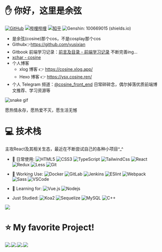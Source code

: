 # ✋ 你好，这里是余弦

[![GitHub](https://img.shields.io/badge/dynamic/json?color=blue&label=Github&query=%24.data.totalSubs&url=https%3A%2F%2Fapi.spencerwoo.com%2Fsubstats%2F%3Fsource%3Dgithub%26queryKey%3Dyusixian)](https://github.com/yusixian) [![哔哩哔哩](https://img.shields.io/badge/dynamic/json?url=https%3A%2F%2Fapi.swo.moe%2Fstats%2Fbilibili%2F10730895&query=count&color=282c34&label=%E5%93%94%E5%93%A9%E5%93%94%E5%93%A9&labelColor=FE7398&logo=data%3Aimage%2Fpng%3Bbase64%2CiVBORw0KGgoAAAANSUhEUgAAAGAAAABgCAYAAADimHc4AAAD7ElEQVR4nO2dW9WrMBCFK6ESkFAJSKiESqgEHCABCZWAhEpAAhL2ecik5dDc%2FpXLBDLfWnlqy0xmJ5BMQnq5CIIgCIIgCIIgCIIgCEIBAHQAemYfrgCunD6wAKAHsEKxALgx+bCQD8%2FS9tmgVqeDr1lLigDgZvDhXso+K9TyTBQRwRJ8AHjntl0Flh5QRAQK%2FmKxPeayWx2OXpBNBKiHvi34b7T2MC4pAvW6twR%2FRwkRKPizBN8CgEcuESj4Lwm+BwBjahEk+H8EwJRKhOaCDzW8e1JLfkUUH1NgmR3XmHffHR1l+72BSs8d7w8U+JDAnZERQMcV+CtUi7dNqFqibB4J7vtrq7xKCuAasbTMXCL4T+5aVk6+2xHUrWdhruAR6HIJcOeu2UHI8zyAe2ytWfEdWz9PVvQ8YAmIQ5dDAB9LFsMVAv8oMO2zAGrC5WNIarRiAuKR9jYEd9pY08aa6uUzIHGRdkgKd8pY0yc1WjEBAqypDYoAG0QAZkQAZkQAZkQAZk4vANQenjsSzS3I%2FwcSbXU5jQBUkRtdf4Rar90v8kSv3+I3ffCCSpk8I%2Fw+lgDkdI%2Fv2rEp2CaiWm1AsDQLlDAD+dlFXLMeAaCSeLZdaSFE5VUQNot38cKuEeBgAsSuG0flVZBmEanbXfNQAsS0fgBYIn2fIu3%2FBBMHEyBmDXlFfA8IzeHb+Ems4WAChKykrVA9ZfsQTL57jXzRg4A5wC%2FA8N4ADiZAZwm2XjW75Qh2KOTfA0p4kygPw28OJcCVgn3nDnYo2EwEYRgGH0qAMyICMCMCMCMCMCMCMCMCMCMCfP3qwHDOQ4AAUekTk8FaBRihJnZdYbvtCGC7LvmkM63GjVDINPFrQgCq5ETXfmMzI90FXzPvfqt7x4rEu%2FZaEcCUxFvgz2zO+BUn6UkoaEEAsptiMSX5e8FoRYCN7cVgb4Vq7U%2FH50Pq4JNP7Qiw8UFnJwcK+tXy+Wj6PLEvPgHSHv5UgwA1IQIwwyFAyLJin9RoxYgAzAQIkPwNmf26busC+OIx5TDqo5nDT+F%2FSS%2F9CYzwb+No49zNy2evkYv0LywGGAXUvp6eSneycqOic0w20k7CNgKE7jJunSGLACTCxF27ylmQc98T5MQUH49swd+I0HPXslLKnT0N+wnkrTKi9JZL%2FL9i1SorMmdeQ4TQQ7OFMxIMzGD45w8nUL1im7efENZLJpgPSw0pfz0cdt4U3230Td%2FTvx2R6d2FrHhEWLkq5PELOMsRPHCPnAZGv1xJteL7jbJiaW3sB2nDvPC%2FosSYvjRQz4cJ6n7KO3rYQL7M+L6nVtfDVRAEQRAEQRAEQRAEIZ5%2FSAXmdfXaoQsAAAAASUVORK5CYII%3D&suffix=+%E5%85%B3%E6%B3%A8&cacheSeconds=3600)](https://space.bilibili.com/10730895) [![知乎](https://img.shields.io/badge/dynamic/json?url=https%3A%2F%2Fapi.swo.moe%2Fstats%2Fzhihu%2Fqi-jiu-en&query=count&color=282c34&label=%E7%9F%A5%E4%B9%8E&labelColor=0084ff&logo=zhihu&logoColor=ffffff&suffix=+%E5%85%B3%E6%B3%A8&cacheSeconds=3600)](https://www.zhihu.com/people/qi-jiu-en) ![Genshin: 100669015 (shields.io)](https://img.shields.io/badge/Genshin-100669015-blue) 

- 是余弦(cosine)那个cos，不是cosplay那个cos
- Github👉https://github.com/yusixian
- Gitbook 前端学习记录：[前言及目录 - 前端学习记录](https://book.cosine.ren/) 不断完善ing...
- [xchar - cosine](https://xchar.app/cosine)
- 个人博客
  - xlog 博客 👉 https://cosine.xlog.app/
  - Hexo 博客 👉 https://ysx.cosine.ren/
- 个人 Telegram 频道：[@cosine_front_end](https://t.me/cosine_front_end) 日常碎碎念，偶尔掉落优质前端博文推荐、学习资源等

![snake gif](https://raw.githubusercontent.com/yusixian/yusixian/output/github-contribution-grid-snake.gif)

愿热情永存，愿热爱不灭，愿生活无憾

# 💻 技术栈
主攻React及其相关生态，最近在不断尝试自己的各种小项目^_^

- 🥇 日常使用: 
![HTML5](https://img.shields.io/badge/-HTML5-E34F26?style=flat-square&logo=html5&logoColor=white) 
![CSS3](https://img.shields.io/badge/-CSS3-1572B6?style=flat-square&logo=css3) 
![TypeScript](https://img.shields.io/badge/-TypeScript-007ACC?style=flat-square&logo=typescript&logoColor=fff)
![TailwindCss](https://img.shields.io/badge/-TailwindCss-%231a202c?style=flat-square&logo=tailwind-css)
![React](https://img.shields.io/badge/-React-black?style=flat-square&logo=react) 
![Redux](https://img.shields.io/badge/-Redux-%23764abc?style=flat-square&logo=redux)
![Less](https://img.shields.io/badge/-Less-%231d365d?style=flat-square&logo=less&logoColor=fff)
![Git](https://img.shields.io/badge/-Git-black?style=flat-square&logo=git) 

- 🥈 Working Use: 
![Docker](https://img.shields.io/badge/-Docker-black?style=flat-square&logo=docker) 
![GitLab](https://img.shields.io/badge/-GitLab-FCA121?style=flat-square&logo=gitlab) 
![Jenkins](https://img.shields.io/badge/-Jenkins-black?style=flat-square&logo=Jenkins)
![ESlint](https://img.shields.io/badge/-ESLint-%234B32C3?style=flat-square&logo=eslint)
![Webpack](https://img.shields.io/badge/-Webpack-%232C3A42?style=flat-square&logo=webpack)
![Sass](https://img.shields.io/badge/-Sass-%23CC6699?style=flat-square&logo=sass&logoColor=ffffff)
![VSCode](https://img.shields.io/badge/VSCode-blue?style=flat-square&logo=visual-studio-code)

- 🥉 Learning for: 
![Vue.js](https://img.shields.io/badge/-Vue.js-%232c3e50?style=flat-square&logo=vuedotjs)
![Nodejs](https://img.shields.io/badge/-Nodejs-black?style=flat-square&logo=Node.js) 

-  Just Studied:
![Koa2](https://img.shields.io/badge/-Koa2-%23764abc?style=flat-square)
![Sequelize](https://img.shields.io/badge/-Sequelize-%23fff?style=flat-square&logo=sequelize)
![MySQL](https://img.shields.io/badge/-MySQL-black?style=flat-square&logo=mysql)
![C++](https://img.shields.io/badge/-C++-00599C?style=flat-square&logo=c)


<a href="https://github.com/yusixian">
  <img align="center" src="https://github-readme-stats.vercel.app/api?username=yusixian&count_private=true&theme=dark&show_icons=true" />
</a>

# ⭐ My favorite Project!
<a href="https://github.com/dancing-team/dance-ui">
  <img align="center" src="https://github-readme-stats.vercel.app/api/pin/?username=dancing-team&repo=dance-ui&theme=dark&layout=compact" />
</a>
<a href="https://github.com/yusixian/cos_blogs">
  <img align="center" src="https://github-readme-stats.vercel.app/api/pin/?username=yusixian&repo=cos_blogs&theme=dark&layout=compact" />
</a>
<a href="https://github.com/yusixian/campus-community-backend">
  <img align="center" src="https://github-readme-stats.vercel.app/api/pin/?username=yusixian&repo=campus-community-backend&theme=dark&layout=compact" />
</a>
<a href="https://github.com/yusixian/cosine-toolbox">
  <img align="center" src="https://github-readme-stats.vercel.app/api/pin/?username=yusixian&repo=cosine-toolbox&theme=dark&layout=compact" />
</a>
